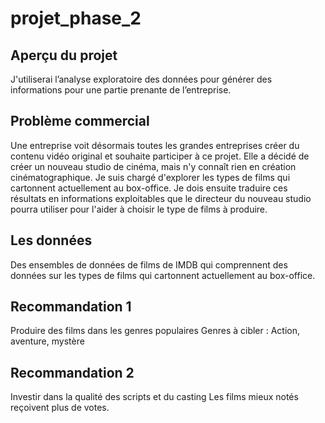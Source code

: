 # projet_phase_2
## Aperçu du projet
J'utiliserai l’analyse exploratoire des données pour générer des informations pour une partie prenante de l’entreprise.
## Problème commercial
Une entreprise voit désormais toutes les grandes entreprises créer du contenu vidéo original et souhaite participer à ce projet. Elle a décidé de créer un nouveau studio de cinéma, mais n'y connaît rien en création cinématographique. Je suis chargé d'explorer les types de films qui cartonnent actuellement au box-office. Je dois ensuite traduire ces résultats en informations exploitables que le directeur du nouveau studio pourra utiliser pour l'aider à choisir le type de films à produire.
## Les données
Des ensembles de données de films de IMDB qui comprennent des données sur les types de films qui cartonnent actuellement au box-office.
## Recommandation 1
Produire des films dans les genres populaires
Genres à cibler : Action, aventure, mystère
## Recommandation 2
Investir dans la qualité des scripts et du casting
Les films mieux notés reçoivent plus de votes.

